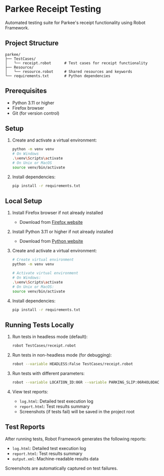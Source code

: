 # Parkee Receipt Testing

Automated testing suite for Parkee's receipt functionality using Robot Framework.

## Project Structure

```
parkee/
├── TestCases/
│   └── receipt.robot      # Test cases for receipt functionality
├── Resource/
│   └── resource.robot     # Shared resources and keywords
└── requirements.txt       # Python dependencies
```

## Prerequisites

- Python 3.11 or higher
- Firefox browser
- Git (for version control)

## Setup

1. Create and activate a virtual environment:
   ```bash
   python -m venv venv
   # On Windows
   .\venv\Scripts\activate
   # On Unix or MacOS
   source venv/bin/activate
   ```

2. Install dependencies:
   ```bash
   pip install -r requirements.txt
   ```

## Local Setup

1. Install Firefox browser if not already installed
   - Download from [Firefox website](https://www.mozilla.org/firefox/)

2. Install Python 3.11 or higher if not already installed
   - Download from [Python website](https://www.python.org/downloads/)

3. Create and activate a virtual environment:
   ```bash
   # Create virtual environment
   python -m venv venv

   # Activate virtual environment
   # On Windows:
   .\venv\Scripts\activate
   # On Unix or MacOS:
   source venv/bin/activate
   ```

4. Install dependencies:
   ```bash
   pip install -r requirements.txt
   ```

## Running Tests Locally

1. Run tests in headless mode (default):
   ```bash
   robot TestCases/receipt.robot
   ```

2. Run tests in non-headless mode (for debugging):
   ```bash
   robot --variable HEADLESS:False TestCases/receipt.robot
   ```

3. Run tests with different parameters:
   ```bash
   robot --variable LOCATION_ID:06R --variable PARKING_SLIP:06R4OL0DACB0 TestCases/receipt.robot
   ```

4. View test reports:
   - `log.html`: Detailed test execution log
   - `report.html`: Test results summary
   - Screenshots (if tests fail) will be saved in the project root

## Test Reports

After running tests, Robot Framework generates the following reports:
- `log.html`: Detailed test execution log
- `report.html`: Test results summary
- `output.xml`: Machine-readable results data

Screenshots are automatically captured on test failures.

